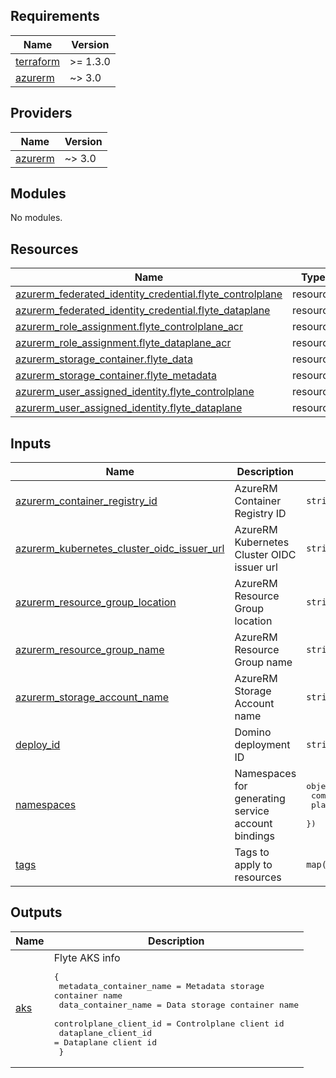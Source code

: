 <!-- BEGINNING OF PRE-COMMIT-TERRAFORM DOCS HOOK -->
## Requirements

| Name | Version |
|------|---------|
| <a name="requirement_terraform"></a> [terraform](#requirement\_terraform) | >= 1.3.0 |
| <a name="requirement_azurerm"></a> [azurerm](#requirement\_azurerm) | ~> 3.0 |

## Providers

| Name | Version |
|------|---------|
| <a name="provider_azurerm"></a> [azurerm](#provider\_azurerm) | ~> 3.0 |

## Modules

No modules.

## Resources

| Name | Type |
|------|------|
| [azurerm_federated_identity_credential.flyte_controlplane](https://registry.terraform.io/providers/hashicorp/azurerm/latest/docs/resources/federated_identity_credential) | resource |
| [azurerm_federated_identity_credential.flyte_dataplane](https://registry.terraform.io/providers/hashicorp/azurerm/latest/docs/resources/federated_identity_credential) | resource |
| [azurerm_role_assignment.flyte_controlplane_acr](https://registry.terraform.io/providers/hashicorp/azurerm/latest/docs/resources/role_assignment) | resource |
| [azurerm_role_assignment.flyte_dataplane_acr](https://registry.terraform.io/providers/hashicorp/azurerm/latest/docs/resources/role_assignment) | resource |
| [azurerm_storage_container.flyte_data](https://registry.terraform.io/providers/hashicorp/azurerm/latest/docs/resources/storage_container) | resource |
| [azurerm_storage_container.flyte_metadata](https://registry.terraform.io/providers/hashicorp/azurerm/latest/docs/resources/storage_container) | resource |
| [azurerm_user_assigned_identity.flyte_controlplane](https://registry.terraform.io/providers/hashicorp/azurerm/latest/docs/resources/user_assigned_identity) | resource |
| [azurerm_user_assigned_identity.flyte_dataplane](https://registry.terraform.io/providers/hashicorp/azurerm/latest/docs/resources/user_assigned_identity) | resource |

## Inputs

| Name | Description | Type | Default | Required |
|------|-------------|------|---------|:--------:|
| <a name="input_azurerm_container_registry_id"></a> [azurerm\_container\_registry\_id](#input\_azurerm\_container\_registry\_id) | AzureRM Container Registry ID | `string` | n/a | yes |
| <a name="input_azurerm_kubernetes_cluster_oidc_issuer_url"></a> [azurerm\_kubernetes\_cluster\_oidc\_issuer\_url](#input\_azurerm\_kubernetes\_cluster\_oidc\_issuer\_url) | AzureRM Kubernetes Cluster OIDC issuer url | `string` | n/a | yes |
| <a name="input_azurerm_resource_group_location"></a> [azurerm\_resource\_group\_location](#input\_azurerm\_resource\_group\_location) | AzureRM Resource Group location | `string` | n/a | yes |
| <a name="input_azurerm_resource_group_name"></a> [azurerm\_resource\_group\_name](#input\_azurerm\_resource\_group\_name) | AzureRM Resource Group name | `string` | n/a | yes |
| <a name="input_azurerm_storage_account_name"></a> [azurerm\_storage\_account\_name](#input\_azurerm\_storage\_account\_name) | AzureRM Storage Account name | `string` | n/a | yes |
| <a name="input_deploy_id"></a> [deploy\_id](#input\_deploy\_id) | Domino deployment ID | `string` | n/a | yes |
| <a name="input_namespaces"></a> [namespaces](#input\_namespaces) | Namespaces for generating service account bindings | <pre>object({<br>    compute  = string<br>    platform = string<br>  })</pre> | n/a | yes |
| <a name="input_tags"></a> [tags](#input\_tags) | Tags to apply to resources | `map(string)` | n/a | yes |

## Outputs

| Name | Description |
|------|-------------|
| <a name="output_aks"></a> [aks](#output\_aks) | Flyte AKS info<pre>{<br>    metadata_container_name = Metadata storage container name<br>    data_container_name = Data storage container name<br>    controlplane_client_id = Controlplane client id<br>    dataplane_client_id = Dataplane client id<br>  }</pre> |
<!-- END OF PRE-COMMIT-TERRAFORM DOCS HOOK -->
